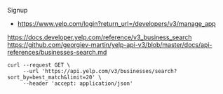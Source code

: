 


Signup
 - https://www.yelp.com/login?return_url=/developers/v3/manage_app

https://docs.developer.yelp.com/reference/v3_business_search
https://github.com/georgiev-martin/yelp-api-v3/blob/master/docs/api-references/businesses-search.md



```
curl --request GET \
     --url 'https://api.yelp.com/v3/businesses/search?sort_by=best_match&limit=20' \
     --header 'accept: application/json'
```


